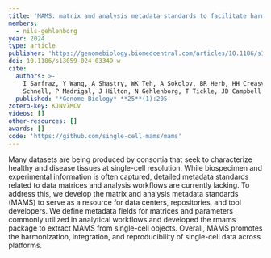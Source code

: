 ```yaml
---
title: 'MAMS: matrix and analysis metadata standards to facilitate harmonization and reproducibility of single-cell data'
members:
  - nils-gehlenborg
year: 2024
type: article
publisher: 'https://genomebiology.biomedcentral.com/articles/10.1186/s13059-024-03349-w'
doi: 10.1186/s13059-024-03349-w
cite:
  authors: >-
    I Sarfraz, Y Wang, A Shastry, WK Teh, A Sokolov, BR Herb, HH Creasy, I Virshup, R Dries, K Degatano, A Mahurkar, DJ
    Schnell, P Madrigal, J Hilton, N Gehlenborg, T Tickle, JD Campbell
  published: '*Genome Biology* **25**(1):205'
zotero-key: KJNV7MCV
videos: []
other-resources: []
awards: []
code: 'https://github.com/single-cell-mams/mams'
---
```


Many datasets are being produced by consortia that seek to characterize healthy and disease tissues at single-cell resolution. While biospecimen and experimental information is often captured, detailed metadata standards related to data matrices and analysis workflows are currently lacking. To address this, we develop the matrix and analysis metadata standards (MAMS) to serve as a resource for data centers, repositories, and tool developers. We define metadata fields for matrices and parameters commonly utilized in analytical workflows and developed the rmams package to extract MAMS from single-cell objects. Overall, MAMS promotes the harmonization, integration, and reproducibility of single-cell data across platforms.

